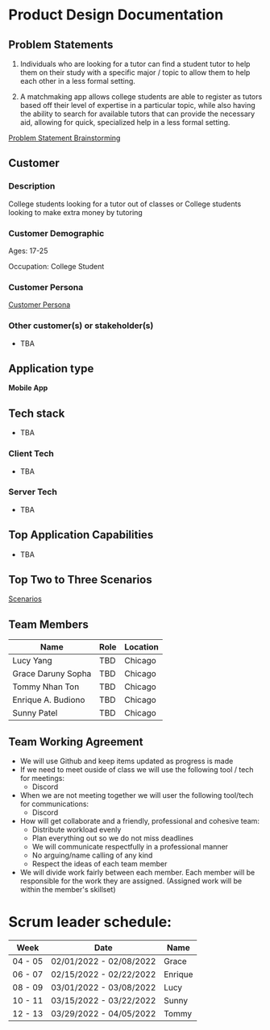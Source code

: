 # Product Design Documentation

## Problem Statements


1. Individuals who are looking for a tutor can find a student tutor to help them on their study with a specific major / topic to allow them to help each other in a less formal setting.

2. A matchmaking app allows college students are able to register as tutors based off their level of expertise in a particular topic, while also having the ability to search for available tutors that can provide the necessary aid, allowing for quick, specialized help in a less formal setting.

[Problem Statement Brainstorming](ProblemStatementBrainstorming.md "Problem Statement Brainstorming")

## Customer

### **Description**

College students looking for a tutor out of classes or College students looking to make extra money by tutoring

### **Customer Demographic**

Ages: 17-25 

Occupation: College Student


### **Customer Persona**
[Customer Persona](persona.md "List of Persona")

### Other customer(s) or stakeholder(s)
-  TBA

## Application type

**Mobile App**

## Tech stack

- TBA
### Client Tech
- TBA
### Server Tech
- TBA

## Top Application Capabilities

- TBA

## Top Two to Three Scenarios

[Scenarios](scenarios.md "List of Scenarios")

## Team Members


| Name | Role | Location |
| --- | --- | --- |
| Lucy Yang | TBD | Chicago |
| Grace Daruny Sopha | TBD | Chicago |
| Tommy Nhan Ton | TBD | Chicago |
| Enrique A. Budiono | TBD |  Chicago |
| Sunny Patel | TBD | Chicago |

## Team Working Agreement

* We will use Github and keep items updated as progress is made
* If we need to meet ouside of class we will use the following tool / tech for meetings:
    * Discord
* When we are not meeting together we will user the following tool/tech for communications:
    * Discord
* How will get collaborate and a friendly, professional and cohesive team:
    * Distribute workload evenly
    * Plan everything out so we do not miss deadlines
    * We will communicate respectfully in a professional manner
    * No arguing/name calling of any kind
    * Respect the ideas of each team member
* We will divide work fairly between each member. Each member will be responsible for the work they are assigned. (Assigned work will be within the member's skillset)

# Scrum leader schedule:
| Week | Date | Name |
| --- | --- | --- |
| 04 - 05 | 02/01/2022 - 02/08/2022 | Grace |
| 06 - 07 | 02/15/2022 - 02/22/2022 | Enrique |
| 08 - 09 | 03/01/2022 - 03/08/2022 | Lucy |
| 10 - 11 | 03/15/2022 - 03/22/2022 | Sunny |
| 12 - 13 | 03/29/2022 - 04/05/2022 |Tommy |